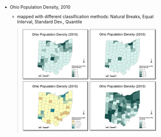 * Ohio Population Density, 2010

  * mapped with different classification methods: Natural Breaks, Equal Interval, Standard Dev., Quantile

  > ![](/ThematicMapping-Viz.md/OHpopDensity.png)



